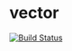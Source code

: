 # vector
[![Build Status](https://api.travis-ci.org/notorious01/vector.svg?branch=master)](https://travis-ci.org/notorious01/vector)
